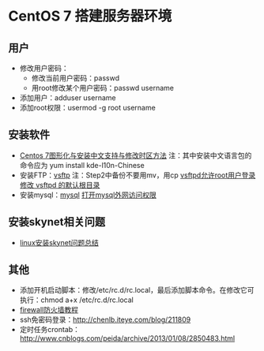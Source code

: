 # CentOS 7 搭建服务器环境

## 用户
- 修改用户密码：
  + 修改当前用户密码：passwd
  + 用root修改某个用户密码：passwd username
- 添加用户：adduser username
- 添加root权限：usermod -g root username

## 安装软件
- [Centos 7图形化与安装中文支持与修改时区方法](https://www.wanghailin.cn/centos-7-install-desktop-timezone/) 注：其中安装中文语言包的命令应为 yum install kde-l10n-Chinese
- 安装FTP：[vsftp](http://www.krizna.com/centos/setup-ftp-server-centos-7-vsftp/) 注：Step2中备份不要用mv，用cp
[vsftpd允许root用户登录](http://blog.itpub.net/196700/viewspace-745364/)
[修改 vsftpd 的默认根目录](http://blog.chinaunix.net/uid-22141042-id-1789602.html)
- 安装mysql：[mysql](http://www.mamicode.com/info-detail-503994.html)
[打开mysql外网访问权限](http://www.cnblogs.com/ycsfwhh/archive/2012/08/07/2626597.html)

## 安装skynet相关问题
- [linux安装skynet问题总结](http://www.tuicool.com/articles/6JnAfar)

## 其他
- 添加开机启动脚本：修改/etc/rc.d/rc.local，最后添加脚本命令。在修改它可执行：chmod a+x /etc/rc.d/rc.local
- [firewall防火墙教程](https://blog.linuxeye.com/406.html)
- ssh免密码登录：http://chenlb.iteye.com/blog/211809
- 定时任务crontab：http://www.cnblogs.com/peida/archive/2013/01/08/2850483.html